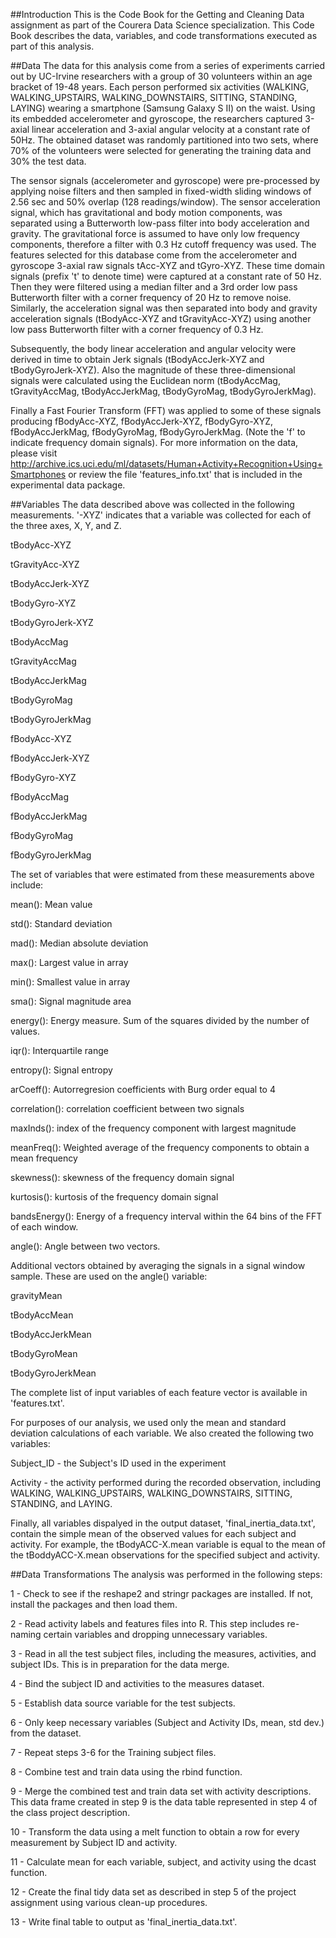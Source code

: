 ##Introduction
This is the Code Book for the Getting and Cleaning Data assignment as part of the Courera Data Science specialization. This Code Book describes the data, variables, and code transformations executed as part of this analysis.

##Data
The data for this analysis come from a series of experiments carried out by UC-Irvine researchers with a group of 30 volunteers within an age bracket of 19-48 years. Each person performed six activities (WALKING, WALKING_UPSTAIRS, WALKING_DOWNSTAIRS, SITTING, STANDING, LAYING) wearing a smartphone (Samsung Galaxy S II) on the waist. Using its embedded accelerometer and gyroscope, the researchers captured 3-axial linear acceleration and 3-axial angular velocity at a constant rate of 50Hz. The obtained dataset was randomly partitioned into two sets, where 70% of the volunteers were selected for generating the training data and 30% the test data. 

The sensor signals (accelerometer and gyroscope) were pre-processed by applying noise filters and then sampled in fixed-width sliding windows of 2.56 sec and 50% overlap (128 readings/window). The sensor acceleration signal, which has gravitational and body motion components, was separated using a Butterworth low-pass filter into body acceleration and gravity. The gravitational force is assumed to have only low frequency components, therefore a filter with 0.3 Hz cutoff frequency was used. The features selected for this database come from the accelerometer and gyroscope 3-axial raw signals tAcc-XYZ and tGyro-XYZ. These time domain signals (prefix 't' to denote time) were captured at a constant rate of 50 Hz. Then they were filtered using a median filter and a 3rd order low pass Butterworth filter with a corner frequency of 20 Hz to remove noise. Similarly, the acceleration signal was then separated into body and gravity acceleration signals (tBodyAcc-XYZ and tGravityAcc-XYZ) using another low pass Butterworth filter with a corner frequency of 0.3 Hz. 

Subsequently, the body linear acceleration and angular velocity were derived in time to obtain Jerk signals (tBodyAccJerk-XYZ and tBodyGyroJerk-XYZ). Also the magnitude of these three-dimensional signals were calculated using the Euclidean norm (tBodyAccMag, tGravityAccMag, tBodyAccJerkMag, tBodyGyroMag, tBodyGyroJerkMag). 

Finally a Fast Fourier Transform (FFT) was applied to some of these signals producing fBodyAcc-XYZ, fBodyAccJerk-XYZ, fBodyGyro-XYZ, fBodyAccJerkMag, fBodyGyroMag, fBodyGyroJerkMag. (Note the 'f' to indicate frequency domain signals). For more information on the data, please visit http://archive.ics.uci.edu/ml/datasets/Human+Activity+Recognition+Using+Smartphones or review the file 'features_info.txt' that is included in the experimental data package. 

##Variables
The data described above was collected in the following measurements. '-XYZ' indicates that a variable was collected for each of the three axes, X, Y, and Z.

tBodyAcc-XYZ

tGravityAcc-XYZ

tBodyAccJerk-XYZ

tBodyGyro-XYZ

tBodyGyroJerk-XYZ

tBodyAccMag

tGravityAccMag

tBodyAccJerkMag

tBodyGyroMag

tBodyGyroJerkMag

fBodyAcc-XYZ

fBodyAccJerk-XYZ

fBodyGyro-XYZ

fBodyAccMag

fBodyAccJerkMag

fBodyGyroMag

fBodyGyroJerkMag


The set of variables that were estimated from these measurements above include: 

mean(): Mean value

std(): Standard deviation

mad(): Median absolute deviation 

max(): Largest value in array

min(): Smallest value in array

sma(): Signal magnitude area

energy(): Energy measure. Sum of the squares divided by the number of values. 

iqr(): Interquartile range 

entropy(): Signal entropy

arCoeff(): Autorregresion coefficients with Burg order equal to 4

correlation(): correlation coefficient between two signals

maxInds(): index of the frequency component with largest magnitude

meanFreq(): Weighted average of the frequency components to obtain a mean frequency

skewness(): skewness of the frequency domain signal 

kurtosis(): kurtosis of the frequency domain signal 

bandsEnergy(): Energy of a frequency interval within the 64 bins of the FFT of each window.

angle(): Angle between two vectors.

Additional vectors obtained by averaging the signals in a signal window sample. These are used on the angle() variable:

gravityMean

tBodyAccMean

tBodyAccJerkMean

tBodyGyroMean

tBodyGyroJerkMean

The complete list of input variables of each feature vector is available in 'features.txt'. 

For purposes of our analysis, we used only the mean and standard deviation calculations of each variable. We also created the following two variables:

Subject_ID - the Subject's ID used in the experiment

Activity - the activity performed during the recorded observation, including WALKING, WALKING_UPSTAIRS, WALKING_DOWNSTAIRS, SITTING, STANDING, and LAYING. 

Finally, all variables dispalyed in the output dataset, 'final_inertia_data.txt', contain the simple mean of the observed values for each subject and activity. For example, the tBodyACC-X.mean variable is equal to the mean of the tBoddyACC-X.mean observations for the specified subject and activity.

##Data Transformations
The analysis was performed in the following steps:

1 - Check to see if the reshape2 and stringr packages are installed. If not, install the packages and then load them.

2 - Read activity labels and features files into R. This step includes re-naming certain variables and dropping unnecessary variables.

3 - Read in all the test subject files, including the measures, activities, and subject IDs. This is in preparation for the data merge.

4 - Bind the subject ID and activities to the measures dataset.

5 - Establish data source variable for the test subjects. 

6 - Only keep necessary variables (Subject and Activity IDs, mean, std dev.) from the dataset.

7 - Repeat steps 3-6 for the Training subject files.

8 - Combine test and train data using the rbind function.

9 - Merge the combined test and train data set with activity descriptions. This data frame created in step 9 is the data table represented in step 4 of the class project description.

10 - Transform the data using a melt function to obtain a row for every measurement by Subject ID and activity.

11 -  Calculate mean for each variable, subject, and activity using the dcast function.

12 - Create the final tidy data set as described in step 5 of the project assignment using various clean-up procedures.

13 - Write final table to output as 'final_inertia_data.txt'.





